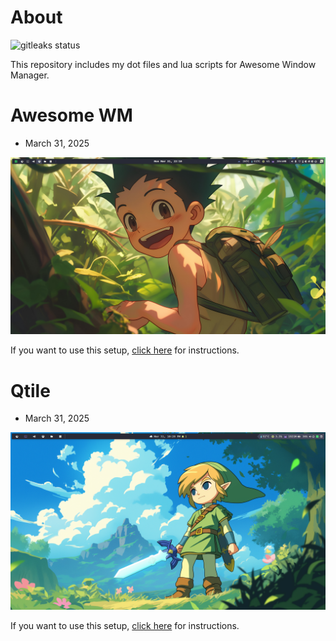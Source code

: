 # About

![gitleaks status](https://github.com/williampsena/dotfiles/actions/workflows/gitleaks.yml/badge.svg?branch=main)


This repository includes my dot files and lua scripts for Awesome Window Manager.

# Awesome WM

- March 31, 2025

![screenshot](./awesome/images/awesome_wm.png)

If you want to use this setup, [click here](./awesome/README.md) for instructions.


# Qtile

- March 31, 2025

![screenshot](./qtile/images/desktop.png)

If you want to use this setup, [click here](./qtile/README.md) for instructions.
